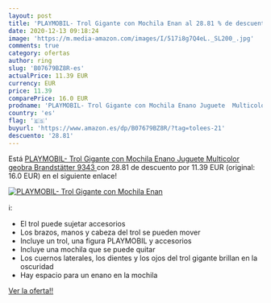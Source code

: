 ```yaml
---
layout: post
title: 'PLAYMOBIL- Trol Gigante con Mochila Enan al 28.81 % de descuento'
date: 2020-12-13 09:18:24
image: 'https://m.media-amazon.com/images/I/517i8g7Q4eL._SL200_.jpg'
comments: true
category: ofertas
author: ring
slug: 'B07679BZ8R-es'
actualPrice: 11.39 EUR
currency: EUR
price: 11.39
comparePrice: 16.0 EUR
prodname: 'PLAYMOBIL- Trol Gigante con Mochila Enano Juguete  Multicolor  geobra Brandstätter 9343 '
country: 'es'
flag: '🇪🇸'
buyurl: 'https://www.amazon.es/dp/B07679BZ8R/?tag=tolees-21'
descuento: '28.81'
---
```


Está [PLAYMOBIL- Trol Gigante con Mochila Enano Juguete  Multicolor  geobra Brandstätter 9343 ](https://www.amazon.es/dp/B07679BZ8R/?tag=tolees-21) con 28.81 de descuento por 11.39 EUR (original: 16.0 EUR) en el siguiente enlace!

[![PLAYMOBIL- Trol Gigante con Mochila Enan](https://m.media-amazon.com/images/I/517i8g7Q4eL._SL200_.jpg)](https://www.amazon.es/dp/B07679BZ8R/?tag=tolees-21)

ℹ️:

- El trol puede sujetar accesorios
- Los brazos, manos y cabeza del trol se pueden mover
- Incluye un trol, una figura PLAYMOBIL y accesorios
- Incluye una mochila que se puede quitar
- Los cuernos laterales, los dientes y los ojos del trol gigante brillan en la oscuridad
- Hay espacio para un enano en la mochila

[Ver la oferta!!](https://www.amazon.es/dp/B07679BZ8R/?tag=tolees-21)
